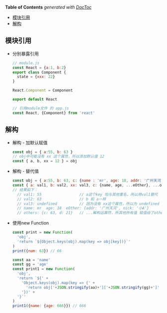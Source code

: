 <!-- START doctoc generated TOC please keep comment here to allow auto update -->
<!-- DON'T EDIT THIS SECTION, INSTEAD RE-RUN doctoc TO UPDATE -->
**Table of Contents**  *generated with [DocToc](https://github.com/thlorenz/doctoc)*

- [模块引用](#%E6%A8%A1%E5%9D%97%E5%BC%95%E7%94%A8)
- [解构](#%E8%A7%A3%E6%9E%84)

<!-- END doctoc generated TOC please keep comment here to allow auto update -->

<!--
 * @Author: mrzou
 * @Date: 2021-04-12 12:45:22
 * @LastEditors: mrzou
 * @LastEditTime: 2021-05-07 22:31:41
 * @Description: file content
-->

## 模块引用
- 分别暴露引用
  ```javascript
  // module.js
  const React = {a:1, b:2}
  export class Component {
    state = {xxx: 22}
  }

  React.Component = Component

  export default React

  // 引用module文件 的 app.js
  const React, {Component} from 'react'
  ```

## 解构
- 解构 - 加默认赋值
  ```javascript
  const obj = { a:55, b: 63 }
  // obj中可能没有 xx 这个属性，所以添加默认值 12
  const { a, b, xx = 12 } = obj
  ```

- 解构 - 替代值
  ```javascript
  const obj = { a:55, b: 63, c: {name : 'mr', age: 18, addr: '广州天河', nick: '小A'}, d: 63, e: 21}
  const { a: val1, b: val2, xx: val3, c: {name, age, ...eOther}, ...others } = obj
  // 结果如下：
    // val1: 55                 // a这个key 怕与其他重名，所以用val1替代
    // val2: 63                 // b 和 a一样
    // val3: undefined          // 因为没有 xx这个属性，所以为 undefined
    // name: mr  age: 18  eOther: {addr: '广州天河', nick: '小A'}
    // others: {c: 63, d: 21}   // ...解构运算符，所其他所有值 赋值给了others 这个变量
  ```

- 使用new Function
  ```javascript
  const print = new Function(
    'obj',
    'return `${Object.keys(obj).map(key => obj[key])}`'
  )
  print({num: 63}) // 66

  const aa = 'name'
  const gg = 'age'
  const print1 = new Function(
    'obj',
    'return `${' +
      'Object.keys(obj).map(key => {' +
        'return obj['+JSON.stringify(aa)+']['+JSON.stringify(gg)+']' +
      '})' +
    '}`'
  )
  print1({name: {age: 666}}) // 666
  ```
